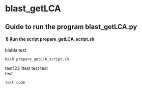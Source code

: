 # blast_getLCA

## Guide to run the program blast_getLCA.py

#### 1) Run the script prepare_getLCA_script.sh
blabla test
```
bash prepare_getLCA_script.sh
```
test123
1test
  test
    test  
      test
      
```
test code
```
